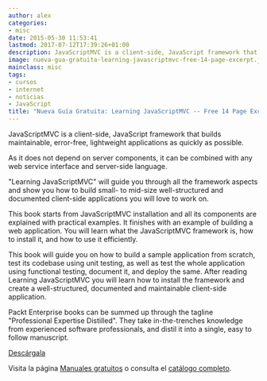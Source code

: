 ```yaml
---
author: alex
categories:
- misc
date: 2015-05-30 11:53:41
lastmod: 2017-07-12T17:39:26+01:00
description: JavaScriptMVC is a client-side, JavaScript framework that builds maintainable, error-free, lightweight applications as quickly as possible.
image: nueva-gua-gratuita-learning-javascriptmvc-free-14-page-excerpt.jpg
mainclass: misc
tags:
- cursos
- internet
- noticias
- JavaScript
title: "Nueva Guía Gratuita: Learning JavaScriptMVC -- Free 14 Page Excerpt"
---
```


<figure>
    <amp-img sizes="(min-width: 199px) 199px, 100vw" on="tap:lightbox1" role="button" tabindex="0" layout="responsive" src="/img/nueva-gua-gratuita-learning-javascriptmvc-free-14-page-excerpt.jpg" title="Nueva Guía Gratuita: Learning JavaScriptMVC -- Free 14 Page Excerpt" alt="Nueva Guía Gratuita: Learning JavaScriptMVC -- Free 14 Page Excerpt" width="199px" height="258px" />
</figure>

JavaScriptMVC is a client-side, JavaScript framework that builds maintainable, error-free, lightweight applications as quickly as possible.

As it does not depend on server components, it can be combined with any web service interface and server-side language.

"Learning JavaScriptMVC" will guide you through all the framework aspects and show you how to build small- to mid-size well-structured and documented client-side applications you will love to work on.

This book starts from JavaScriptMVC installation and all its components are explained with practical examples. It finishes with an example of building a web application. You will learn what the JavaScriptMVC framework is, how to install it, and how to use it efficiently.

This book will guide you on how to build a sample application from scratch, test its codebase using unit testing, as well as test the whole application using functional testing, document it, and deploy the same. After reading Learning JavaScriptMVC you will learn how to install the framework and create a well-structured, documented and maintainable client-side application.

Packt Enterprise books can be summed up through the tagline "Professional Expertise Distilled". They take in-the-trenches knowledge from experienced software professionals, and distil it into a single, easy to follow manuscript.

<div class="button-post">
    <a href="http://bashyc-blogspot.tradepub.com/c/pubRD.mpl?sr=oc&_t=oc:&qf=w_pack39" target="_blank">Descárgala</a>
</div>

Visita la página [Manuales gratuitos][2] o consulta el [catálogo completo][3].

[2]: https://elbauldelprogramador.com/manuales-gratuitos/
[3]: http://elbauldelprogramador.tradepub.com/category/information-technology/1207/ "Catálogo completo de Guías gratuítas "
